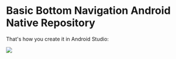 # Basic Bottom Navigation Android Native Repository

That's how you create it in Android Studio:

![](https://i.imgur.com/1A0Av3F.jpg)
